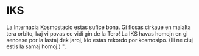 # IKS

La Internacia Kosmostacio estas sufice bona. Gi flosas cirkaue en malalta tera
orbito, kaj vi povas ec vidi gin de la Tero! La IKS havas homojn en gi sencese
por la lastaj dek jaroj, kio estas rekordo por kosmosipo. (Ili ne ciuj estis la
samaj homoj.) ",

